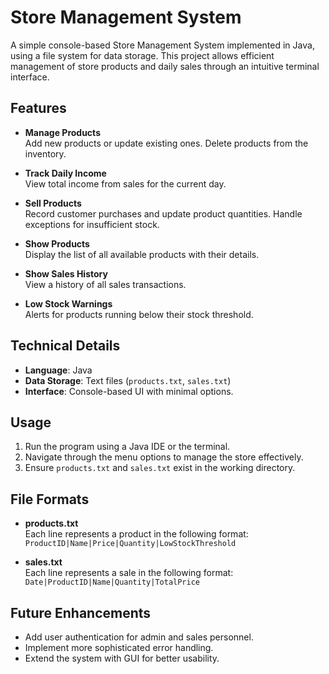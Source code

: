 # Store Management System

A simple console-based Store Management System implemented in Java, using a file system for data storage. This project allows efficient management of store products and daily sales through an intuitive terminal interface.

## Features

- **Manage Products**  
  Add new products or update existing ones. Delete products from the inventory.
  
- **Track Daily Income**  
  View total income from sales for the current day.

- **Sell Products**  
  Record customer purchases and update product quantities. Handle exceptions for insufficient stock.

- **Show Products**  
  Display the list of all available products with their details.

- **Show Sales History**  
  View a history of all sales transactions.

- **Low Stock Warnings**  
  Alerts for products running below their stock threshold.

## Technical Details

- **Language**: Java
- **Data Storage**: Text files (`products.txt`, `sales.txt`)
- **Interface**: Console-based UI with minimal options.

## Usage

1. Run the program using a Java IDE or the terminal.
2. Navigate through the menu options to manage the store effectively.
3. Ensure `products.txt` and `sales.txt` exist in the working directory.

## File Formats

- **products.txt**  
  Each line represents a product in the following format:  
  `ProductID|Name|Price|Quantity|LowStockThreshold`

- **sales.txt**  
  Each line represents a sale in the following format:  
  `Date|ProductID|Name|Quantity|TotalPrice`

## Future Enhancements

- Add user authentication for admin and sales personnel.
- Implement more sophisticated error handling.
- Extend the system with GUI for better usability.
